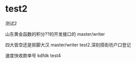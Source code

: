 # test2
测试2

山东黄金函数的积分??的开发接口的   master/writer

四大皆空还是抠脚大汉   master/writer
test2.深刻搭街坊户口登记

速度快收款单号
kdfdk test4
